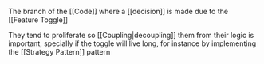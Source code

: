 The branch of the [[Code]] where a [[decision]] is made due to the [[Feature Toggle]]

They tend to proliferate so [[Coupling|decoupling]] them from their logic is important, specially if the toggle will live long, for instance by implementing the [[Strategy Pattern]] pattern